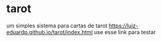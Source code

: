 # tarot
um simples sistema para cartas de tarot
https://luiz-eduardp.github.io/tarot/index.html
use esse link para testar
